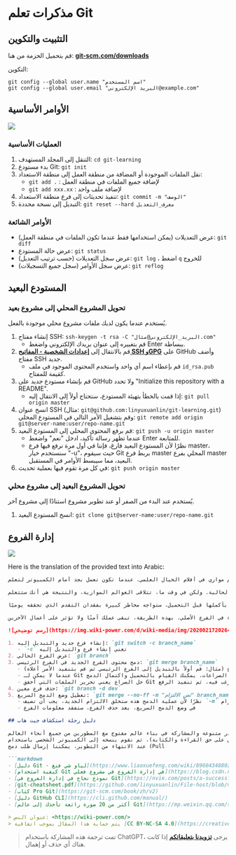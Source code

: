 # مذكرات تعلم Git

## التثبيت والتكوين

قم بتحميل الحزمة من هنا: [**git-scm.com/downloads**](https://git-scm.com/downloads)

التكوين:

```shell
git config --global user.name "اسم المستخدم"
git config --global user.email "البريد الإلكتروني@example.com"
```

## الأوامر الأساسية

![](https://img.wiki-power.com/d/wiki-media/img/20200216204934.png)

### العمليات الأساسية

1. التنقل إلى المجلد المستهدف: `cd git-learning`
2. بدء مستودع Git: `git init`
3. نقل الملفات الموجودة أو المضافة من منطقة العمل إلى منطقة الاستعداد:
   - `git add .` : لإضافة جميع الملفات في منطقة العمل
   - `git add xxx.xx` : لإضافة ملف واحد
4. تنفيذ تحديثات إلى فرع منطقة الاستعداد: `git commit -m "الوصف"`
5. التبديل إلى نسخة محددة: `git reset --hard معرف_التعديل`

### الأوامر الشائعة

- عرض التعديلات (يمكن استخدامها فقط عندما تكون الملفات في منطقة العمل): `git diff`
- عرض حالة المستودع: `git status`
- عرض سجل التعديلات (حسب ترتيب التعديل): `git log` ، اضغط `q` للخروج
- عرض سجل الأوامر (سجل جميع التسجيلات): `git reflog`

## المستودع البعيد

### تحويل المشروع المحلي إلى مشروع بعيد

يُستخدم عندما يكون لديك ملفات مشروع محلي موجودة بالفعل.

1. إنشاء مفتاح SSH: `ssh-keygen -t rsa -C "البريد_الإلكتروني@مثال.com"`
   - قم بتغييره إلى عنوان بريدك الإلكتروني واضغط Enter ببساطة.
2. قم بالانتقال إلى [**إعدادات الشخصية - المفاتيح SSH وGPG**](https://github.com/settings/keys) على GitHub وأضف مفتاح SSH جديد.
   - قم بإعطاء اسم أي واحد واستخدم المحتوى الموجود في ملف `id_rsa.pub` كقيمة للمفتاح.
3. قم بإنشاء مستودع جديد على GitHub ولا تحدد "Initialize this repository with a README".
   - إذا قمت بالخطأ بتهيئة المستودع، ستحتاج أولاً إلى الانتقال إليه: `git pull origin master`
4. انسخ عنوان SSH (مثال: `git@github.com:linyuxuanlin/git-learning.git`) وقم بتشغيل الأمر التالي في المستودع المحلي: `git remote add origin git@server-name:user/repo-name.git`
5. قم برفع المحتوى المحلي إلى المستودع البعيد: `git push -u origin master`
   - عندما تظهر رسالة تأكيد، ادخل "نعم" واضغط Enter للمتابعة.
   - نظرًا لأن المستودع البعيد فارغ، فإننا في أول مرة نرفع فيها فرع master، سنستخدم خيار "-u"، حيث سيقوم Git بربط فرع master المحلي بفرع master البعيد، مما سيبسط الأوامر في المستقبل.
6. في كل مرة تقوم فيها بعملية تحديث: `git push origin master`

### تحويل المشروع البعيد إلى مشروع محلي

يُستخدم عند البدء من الصفر أو عند تطوير مشروع استنادًا إلى مشروع آخر.

1. انسخ المستودع البعيد: `git clone git@server-name:user/repo-name.git`

## إدارة الفروع

![](https://img.wiki-power.com/d/wiki-media/img/20200217195056.png)

Here is the translation of the provided text into Arabic:

```markdown
الفرع هو عبارة عن عالم موازي في أفلام الخيال العلمي. عندما تكون تعمل بجد أمام الكمبيوتر لتعلم Git، فإن نسخة أخرى منك تعمل بجد في عالم موازي لتعلم SVN.

إذا لم تتداخل العوالم الموازية، فليس لديها أي تأثير على حياتك الحالية. ولكن في وقت ما، تتلاقى العوالم الموازية، والنتيجة هي أنك ستتعلم Git وتتعلم SVN!

فما هو استخدام الفروع في الواقع؟ لنفترض أنك تخطط لتطوير ميزة جديدة، لكنها تحتاج إلى أسبوعين للانتهاء. في الأسبوع الأول، كتبت 50٪ من الشيفرة. إذا قمت بالتحميل الفوري، فإن السجل النصي الغير مكتمل سيجعل الآخرين غير قادرين على العمل. وإذا انتظرت حتى الانتهاء من كتابة الشيفرة بأكملها قبل التحميل، ستواجه مخاطر كبيرة بفقدان التقدم الذي تحققه يوميًا.

الآن، بوجود الفروع، ليس هناك ما يدعو للقلق. يمكنك إنشاء فرع خاص بك لا يمكن للآخرين رؤيته، والعمل بحرية على هذا الفرع. يمكنك القيام بالتحميل عندما تريد، وبعد الانتهاء من التطوير، يمكنك دمج الفرع بشكل مرة واحدة في الفرع الأصلي. بهذه الطريقة، تبقى عملك آمنًا ولا تؤثر على أعمال الآخرين.

![رسم توضيحي](https://img.wiki-power.com/d/wiki-media/img/20200217202649.png)

1. إنشاء فرع جديد والتبديل إليه: `git switch -c branch_name`
   - `-c` تعني إنشاء فرع والتبديل إليه
2. عرض الفرع الحالي: `git branch`
3. دمج محتوى الفرع الجديد في الفرع الرئيسي: `git merge branch_name`
   - يتعين عليك التبديل أولًا إلى الفرع الذي تريد دمجه، ثم استخدم الأمر للدمج (مثال: قم أولاً بالتبديل إلى الفرع الرئيسي ثم قم بتنفيذ الأمر أعلاه)
   - عندما لا يمكن لـ Git دمج الفروع تلقائيًا، يجب أن تقوم بحل الصراعات أولًا. بعد حل الصراعات، يمكنك القيام بالتحميل واكتمال الدمج
   - حل الصراع يعني تحرير الملفات التي أخفق Git في دمجها بشكل يدوي لتكون على النحو الذي نرغب فيه، ثم تنفيذ الرفع
4. حذف فرع معين: `git branch -d dev`
5. تعطيل وضع الدمج السريع: `git merge --no-ff -m "نص الالتزام" branch_name`
   - نظرًا لأن عملية الدمج هذه ستخلق الالتزام الجديد، يجب أن تضيف `-m` لكتابة وصف الالتزام
   - في وضع الدمج السريع، بعد حذف الفرع، ستفقد معلومات الفرع

## دليل رحلة استكشاف جيت هاب

بفضل منصة جيت هاب، يمكننا اكتشاف مشاريع مفتوحة المصدر متنوعة والمشاركة في بناء عالم مفتوح مع المطورين من جميع أنحاء العالم.  
عندما نجد مشروع مفتوح المصدر رائعًا، يمكننا أولاً عمل "فورك" إلى حساب جيت هاب الخاص بنا (لنحصل على حق القراءة والكتابة)، ثم نقوم بنسخه إلى الكمبيوتر الشخصي باستخدام SSH للقيام بالتطوير.  
عند الانتهاء من التطوير، يمكننا إرسال طلب دمج (Pull

```markdown
- [دليل Git - لياو شي فنغ](https://www.liaoxuefeng.com/wiki/896043488029600)
- [كيفية استخدام Git في إدارة الفروع في مشروع فعلي](https://blog.csdn.net/ShuSheng0007/article/details/80791849)
- [نموذج نجاح في إدارة الفروع في Git](https://nvie.com/posts/a-successful-git-branching-model/)
- [git-cheatsheet.pdf](https://github.com/linyuxuanlin/File-host/blob/main/software-development/git-cheatsheet.pdf)
- [كتاب Pro Git](https://git-scm.com/book/zh/v2)
- [دليل GitHub CLI](https://cli.github.com/manual/)
- [أكثر من 20 صورة رائعة تأخذك إلى عالم Git](https://mp.weixin.qq.com/s/oTtMQFEI9J5ymqt6SQ0PFg)

> عنوان النص: <https://wiki-power.com/>  
> يتم حماية هذا المقال بموجب اتفاقية [CC BY-NC-SA 4.0](https://creativecommons.org/licenses/by/4.0/deed.zh)، يُرجى ذكر المصدر عند إعادة النشر.
```

> تمت ترجمة هذه المشاركة باستخدام ChatGPT، يرجى [**تزويدنا بتعليقاتكم**](https://github.com/linyuxuanlin/Wiki_MkDocs/issues/new) إذا كانت هناك أي حذف أو إهمال.